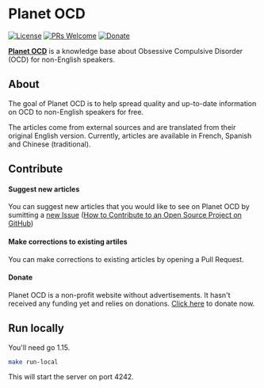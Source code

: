 Planet OCD
=======

[![License](https://img.shields.io/badge/license-MIT-blue.svg)](./LICENSE)
[![PRs Welcome](https://img.shields.io/badge/PRs-welcome-brightgreen.svg?style=flat-square)](http://makeapullrequest.com)
[![Donate](https://img.shields.io/badge/Paypal-Donate-green.svg?logo=paypal&style=flat)](https://www.paypal.com/cgi-bin/webscr?cmd=_s-xclick&hosted_button_id=23LG7JTZSCA54&source=url)

[**Planet OCD**](https://planeteTOC.org/) is a knowledge base about Obsessive Compulsive Disorder (OCD) for non-English speakers.

About
-----

The goal of Planet OCD is to help spread quality and up-to-date information on OCD to non-English speakers for free.

The articles come from external sources and are translated from their original English version. Currently, articles are available in French, Spanish and Chinese (traditional).

Contribute
----------

#### Suggest new articles

You can suggest new articles that you would like to see on Planet OCD by sumitting a [new Issue](https://github.com/AurelienGasser/planetocd/issues) ([How to Contribute to an Open Source Project on GitHub](https://egghead.io/series/how-to-contribute-to-an-open-source-project-on-github))

#### Make corrections to existing artiles

You can make corrections to existing articles by opening a Pull Request.

#### Donate

Planet OCD is a non-profit website without advertisements. It hasn't received any funding yet and relies on donations. [Click here](https://www.paypal.com/cgi-bin/webscr?cmd=_s-xclick&hosted_button_id=23LG7JTZSCA54&source=url) to donate now.

Run locally
-----------

You'll need go 1.15.

```bash
make run-local
```

This will start the server on port 4242.
